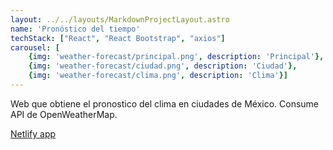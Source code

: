 ```yaml
---
layout: ../../layouts/MarkdownProjectLayout.astro
name: 'Pronóstico del tiempo'
techStack: ["React", "React Bootstrap", "axios"]
carousel: [
    {img: 'weather-forecast/principal.png', description: 'Principal'}, 
    {img: 'weather-forecast/ciudad.png', description: 'Ciudad'},
    {img: 'weather-forecast/clima.png', description: 'Clima'}]
---
```


Web que obtiene el pronostico del clima en ciudades de México. Consume API de OpenWeatherMap.

[Netlify app](https://chipper-duckanoo-cc49e0.netlify.app/)
